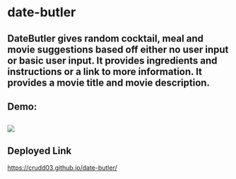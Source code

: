 # date-butler
DateButler gives random cocktail, meal and movie suggestions based off either no user input or basic user input.  It provides ingredients and instructions or a link to more information. It provides a movie title and movie description.
---

## Demo:
![](assets/images/demo-date-butler.gif)
---

## Deployed Link
https://crudd03.github.io/date-butler/